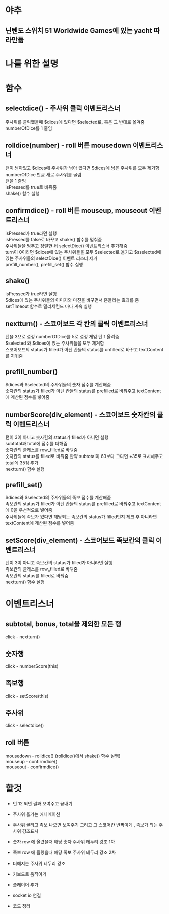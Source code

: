 # 야추

## 닌텐도 스위치 51 Worldwide Games에 있는 yacht 따라만듦

# 나를 위한 설명

# 함수

## selectdice() - 주사위 클릭 이벤트리스너
주사위를 클릭했을때 $dices에 있다면 $selected로, 혹은 그 반대로 옮겨줌  
numberOfDice를 1 줄임 

## rolldice(number) - roll 버튼 mousedown 이벤트리스너
턴이 남아있고 $dices에 주사위가 남아 있다면 $dices에 남은 주사위를 모두 제거함  
numberOfDice 만큼 새로 주사위를 굴림  
턴을 1 줄임  
isPressed를 true로 바꿔줌  
shake() 함수 실행

## confirmdice() - roll 버튼 mouseup, mouseout 이벤트리스너
isPressed가 true라면 실행  
isPressed를 false로 바꾸고 shake() 함수를 멈춰줌  
주사위들을 멈추고 정렬한 뒤 selectDice() 이벤트리스너 추가해줌  
turn이 0이라면 $dices에 있는 주사위들을 모두 $selected로 옮기고 $sselected에 있는 주사위들의 selectDice() 이벤트 리스너 제거  
prefill_number(), prefill_set() 함수 실행  

## shake()
isPressed가 true라면 실행  
\$dices에 있는 주사위들의 이미지와 마진을 바꾸면서 흔들리는 효과를 줌  
setTImeout 함수로 밀리세컨드 마다 계속 실행

## nextturn() - 스코어보드 각 칸의 클릭 이벤트리스너
턴을 3으로 설정 numberOfDice를 5로 설정 게임 턴 1 올려줌  
\$selected 와 $dices에 있는 주사위들을 모두 제거함  
스코어보드의 status가 filled가 아닌 칸들의 status를 unfilled로 바꾸고 textContent를 지워줌

## prefill_number() 
\$dices와 $selected의 주사위들의 숫자 점수를 계산해줌  
숫자칸의 status가 filled가 아닌 칸들의 status를 prefilled로 바꿔주고 textContent에 계산된 점수를 넣어줌

## numberScore(div_element) - 스코어보드 숫자칸의 클릭 이벤트리스너
턴이 3이 아니고 숫자칸의 status가 filled가 아니면 실행  
subtotal과 total에 점수를 더해줌  
숫자칸의 클래스를 row_filled로 바꿔줌  
숫자칸의 status를 filled로 바꿔줌
만약 subtotal이 63보다 크다면 +35로 표시해주고 total에 35점 추가  
nextturn() 함수 실행

## prefill_set()
\$dices와 $selected의 주사위들의 족보 점수를 계산해줌  
족보칸의 status가 filled가 아닌 칸들의 status를 prefilled로 바꿔주고 textContent에 0을 우선적으로 넣어줌  
주사위들에 족보가 있다면 해당되는 족보칸의 status가 filled인지 체크 후 아니라면 textContent에 계산된 점수를 넣어줌  

## setScore(div_element) - 스코어보드 족보칸의 클릭 이벤트리스너
턴이 3이 아니고 족보칸의 status가 filled가 아니라면 실행  
족보칸의 클래스를 row_filled로 바꿔줌  
족보칸의 status를 filled로 바꿔줌  
nextturn() 함수 실행



# 이벤트리스너
## subtotal, bonus, total을 제외한 모든 행
click - nextturn()   

## 숫자행
click - numberScore(this)

## 족보행
click - setScore(this)

## 주사위 
click - selectdice()

## roll 버튼
mousedown - rolldice() (rolldice()에서 shake() 함수 실행)  
mouseup - confirmdice()  
mouseout - confirmdice()

# 할것

* 턴 12 되면 결과 보여주고 끝내기

* 주사위 옮기는 애니메이션

* 주사위 굴리고 족보 나오면 보여주기 그리고 그 스코어칸 반짝이게 , 족보가 되는 주사위 강조표시
* 숫자 row 에 올렸을때 해당 숫자 주사위 테두리 강조 1차 
* 족보 row 에 올렸을때 해당 족보 주사위 테두리 강조 2차
* 더해지는 주사위 테두리 강조

* 키보드로 움직이기

* 플레이어 추가
* socket io 연결

* 코드 정리